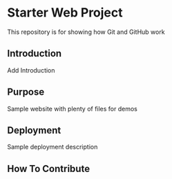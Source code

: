# Starter Web Project

This repository is for showing how Git and GitHub work

## Introduction

Add Introduction 

## Purpose

Sample website with plenty of files for demos

## Deployment

Sample deployment description

## How To Contribute